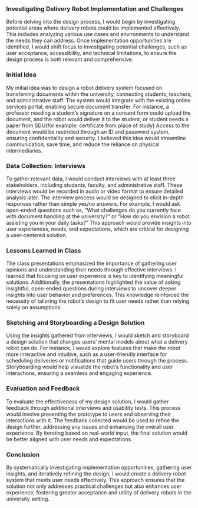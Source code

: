 ### Investigating Delivery Robot Implementation and Challenges

Before delving into the design process, I would begin by investigating potential areas where delivery robots could be implemented effectively. This includes analyzing various use cases and environments to understand the needs they can address. Once implementation opportunities are identified, I would shift focus to investigating potential challenges, such as user acceptance, accessibility, and technical limitations, to ensure the design process is both relevant and comprehensive.

### Initial Idea

My initial idea was to design a robot delivery system focused on transferring documents within the university, connecting students, teachers, and administrative staff. The system would integrate with the existing online services portal, enabling secure document transfer. For instance, a professor needing a student’s signature on a consent form could upload the document, and the robot would deliver it to the student, or student needs a paper from SDU(for example: certificate from place of study) Access to the document would be restricted through an ID and password system, ensuring confidentiality and security. I believed this idea would streamline communication, save time, and reduce the reliance on physical intermediaries.

### Data Collection: Interviews

To gather relevant data, I would conduct interviews with at least three stakeholders, including students, faculty, and administrative staff. These interviews would be recorded in audio or video format to ensure detailed analysis later. The interview process would be designed to elicit in-depth responses rather than simple yes/no answers. For example, I would ask open-ended questions such as, “What challenges do you currently face with document handling at the university?” or “How do you envision a robot assisting you in your daily tasks?” This approach would provide insights into user experiences, needs, and expectations, which are critical for designing a user-centered solution.

### Lessons Learned in Class

The class presentations emphasized the importance of gathering user opinions and understanding their needs through effective interviews. I learned that focusing on user experience is key to identifying meaningful solutions. Additionally, the presentations highlighted the value of asking insightful, open-ended questions during interviews to uncover deeper insights into user behavior and preferences. This knowledge reinforced the necessity of tailoring the robot’s design to fit user needs rather than relying solely on assumptions.

### Sketching and Storyboarding a Design Solution

Using the insights gathered from interviews, I would sketch and storyboard a design solution that changes users’ mental models about what a delivery robot can do. For instance, I would explore features that make the robot more interactive and intuitive, such as a user-friendly interface for scheduling deliveries or notifications that guide users through the process. Storyboarding would help visualize the robot’s functionality and user interactions, ensuring a seamless and engaging experience.

### Evaluation and Feedback

To evaluate the effectiveness of my design solution, I would gather feedback through additional interviews and usability tests. This process would involve presenting the prototype to users and observing their interactions with it. The feedback collected would be used to refine the design further, addressing any issues and enhancing the overall user experience. By iterating based on real-world input, the final solution would be better aligned with user needs and expectations.

### Conclusion

By systematically investigating implementation opportunities, gathering user insights, and iteratively refining the design, I would create a delivery robot system that meets user needs effectively. This approach ensures that the solution not only addresses practical challenges but also enhances user experience, fostering greater acceptance and utility of delivery robots in the university setting.